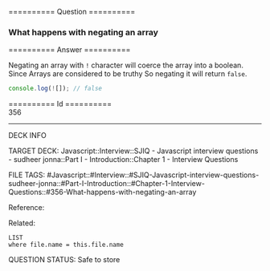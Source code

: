 ========== Question ==========  

### What happens with negating an array  

========== Answer ==========  

Negating an array with `!` character will coerce the array into a boolean. Since
Arrays are considered to be truthy So negating it will return `false`.

```javascript
console.log(![]); // false
```

========== Id ==========  
356

---

DECK INFO

TARGET DECK: Javascript::Interview::SJIQ - Javascript interview questions - sudheer jonna::Part I - Introduction::Chapter 1 - Interview Questions

FILE TAGS: #Javascript::#Interview::#SJIQ-Javascript-interview-questions-sudheer-jonna::#Part-I-Introduction::#Chapter-1-Interview-Questions::#356-What-happens-with-negating-an-array

Reference:

Related:

```dataview
LIST
where file.name = this.file.name
```

QUESTION STATUS: Safe to store
